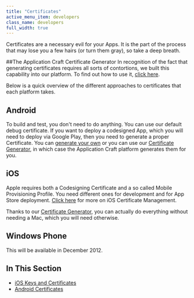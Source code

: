 ```yaml
---
title: "Certificates"
active_menu_item: developers
class_name: developers
full_width: true
---
```



Certificates are a necessary evil for your Apps. It is the part of the process that may lose you a few hairs (or turn them gray), so take a deep breath.

##The Application Craft Certificate Generator
In recognition of the fact that generating certificates requires all sorts of contortions, we built this capability into our platform. To find out how to use it, [click here](/developers/documentation/ac-mobile-build-phonegap/certificates/certificate-generator).

Below is a quick overview of the different approaches to certificates that each platform takes.

## Android

To build and test, you don't need to do anything. You can use our default debug certificate. If you want to deploy a codesigned App, which you will need to deploy via Google Play, then you need to generate a proper Certificate. You can [generate your own](/developers/documentation/ac-mobile-build-phonegap/certificates/android-certificates/) or you can use our [Certificate Generator](/developers/documentation/ac-mobile-build-phonegap/certificates/certificate-generator), in which case the Application Craft platform generates them for you.

## iOS

Apple requires both a Codesigning Certificate and a so called Mobile Provisioning Profile. You need different ones for development and for App Store deployment. [Click here](/developers/documentation/ac-mobile-build-phonegap/certificates/ios-keys-and-certificates/) for more on iOS Certificate Management.

Thanks to our [Certificate Generator](/developers/documentation/ac-mobile-build-phonegap/certificates/certificate-generator), you can actually do everything without needing a Mac, which you will need otherwise.

## Windows Phone

This will be available in December 2012.

## In This Section

 - [iOS Keys and Certificates](/developers/documentation/ac-mobile-build-phonegap/certificates/ios-keys-and-certificates/)
 - [Android Certificates](/developers/documentation/ac-mobile-build-phonegap/certificates/android-certificates/)
